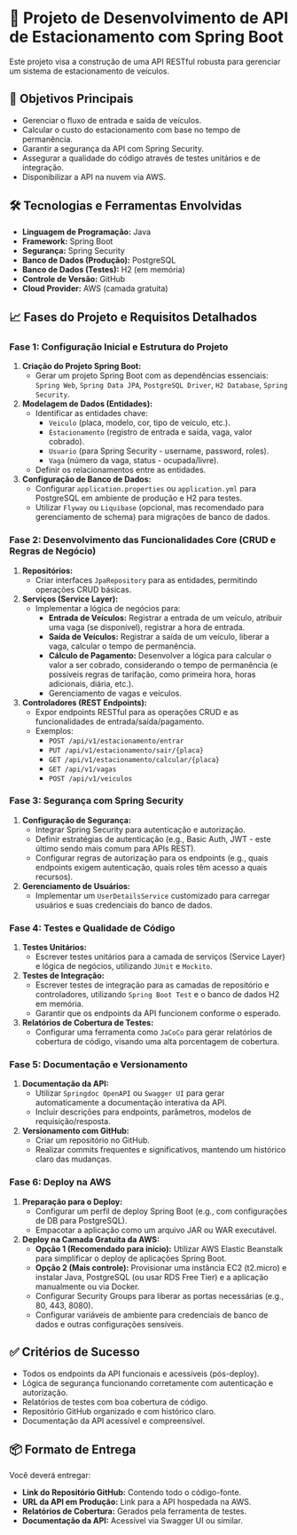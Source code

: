 # 🚗 Projeto de Desenvolvimento de API de Estacionamento com Spring Boot

Este projeto visa a construção de uma API RESTful robusta para gerenciar um sistema de estacionamento de veículos.

## 🎯 Objetivos Principais

*   Gerenciar o fluxo de entrada e saída de veículos.
*   Calcular o custo do estacionamento com base no tempo de permanência.
*   Garantir a segurança da API com Spring Security.
*   Assegurar a qualidade do código através de testes unitários e de integração.
*   Disponibilizar a API na nuvem via AWS.

## 🛠️ Tecnologias e Ferramentas Envolvidas

*   **Linguagem de Programação:** Java
*   **Framework:** Spring Boot
*   **Segurança:** Spring Security
*   **Banco de Dados (Produção):** PostgreSQL
*   **Banco de Dados (Testes):** H2 (em memória)
*   **Controle de Versão:** GitHub
*   **Cloud Provider:** AWS (camada gratuita)

## 📈 Fases do Projeto e Requisitos Detalhados

### Fase 1: Configuração Inicial e Estrutura do Projeto

1.  **Criação do Projeto Spring Boot:**
    *   Gerar um projeto Spring Boot com as dependências essenciais: `Spring Web`, `Spring Data JPA`, `PostgreSQL Driver`, `H2 Database`, `Spring Security`.
2.  **Modelagem de Dados (Entidades):**
    *   Identificar as entidades chave:
        *   `Veiculo` (placa, modelo, cor, tipo de veículo, etc.).
        *   `Estacionamento` (registro de entrada e saída, vaga, valor cobrado).
        *   `Usuario` (para Spring Security - username, password, roles).
        *   `Vaga` (número da vaga, status - ocupada/livre).
    *   Definir os relacionamentos entre as entidades.
3.  **Configuração de Banco de Dados:**
    *   Configurar `application.properties` ou `application.yml` para PostgreSQL em ambiente de produção e H2 para testes.
    *   Utilizar `Flyway` ou `Liquibase` (opcional, mas recomendado para gerenciamento de schema) para migrações de banco de dados.

### Fase 2: Desenvolvimento das Funcionalidades Core (CRUD e Regras de Negócio)

1.  **Repositórios:**
    *   Criar interfaces `JpaRepository` para as entidades, permitindo operações CRUD básicas.
2.  **Serviços (Service Layer):**
    *   Implementar a lógica de negócios para:
        *   **Entrada de Veículos:** Registrar a entrada de um veículo, atribuir uma vaga (se disponível), registrar a hora de entrada.
        *   **Saída de Veículos:** Registrar a saída de um veículo, liberar a vaga, calcular o tempo de permanência.
        *   **Cálculo de Pagamento:** Desenvolver a lógica para calcular o valor a ser cobrado, considerando o tempo de permanência (e possíveis regras de tarifação, como primeira hora, horas adicionais, diária, etc.).
        *   Gerenciamento de vagas e veículos.
3.  **Controladores (REST Endpoints):**
    *   Expor endpoints RESTful para as operações CRUD e as funcionalidades de entrada/saída/pagamento.
    *   Exemplos:
        *   `POST /api/v1/estacionamento/entrar`
        *   `PUT /api/v1/estacionamento/sair/{placa}`
        *   `GET /api/v1/estacionamento/calcular/{placa}`
        *   `GET /api/v1/vagas`
        *   `POST /api/v1/veiculos`

### Fase 3: Segurança com Spring Security

1.  **Configuração de Segurança:**
    *   Integrar Spring Security para autenticação e autorização.
    *   Definir estratégias de autenticação (e.g., Basic Auth, JWT - este último sendo mais comum para APIs REST).
    *   Configurar regras de autorização para os endpoints (e.g., quais endpoints exigem autenticação, quais roles têm acesso a quais recursos).
2.  **Gerenciamento de Usuários:**
    *   Implementar um `UserDetailsService` customizado para carregar usuários e suas credenciais do banco de dados.

### Fase 4: Testes e Qualidade de Código

1.  **Testes Unitários:**
    *   Escrever testes unitários para a camada de serviços (Service Layer) e lógica de negócios, utilizando `JUnit` e `Mockito`.
2.  **Testes de Integração:**
    *   Escrever testes de integração para as camadas de repositório e controladores, utilizando `Spring Boot Test` e o banco de dados H2 em memória.
    *   Garantir que os endpoints da API funcionem conforme o esperado.
3.  **Relatórios de Cobertura de Testes:**
    *   Configurar uma ferramenta como `JaCoCo` para gerar relatórios de cobertura de código, visando uma alta porcentagem de cobertura.

### Fase 5: Documentação e Versionamento

1.  **Documentação da API:**
    *   Utilizar `Springdoc OpenAPI` ou `Swagger UI` para gerar automaticamente a documentação interativa da API.
    *   Incluir descrições para endpoints, parâmetros, modelos de requisição/resposta.
2.  **Versionamento com GitHub:**
    *   Criar um repositório no GitHub.
    *   Realizar commits frequentes e significativos, mantendo um histórico claro das mudanças.

### Fase 6: Deploy na AWS

1.  **Preparação para o Deploy:**
    *   Configurar um perfil de deploy Spring Boot (e.g., com configurações de DB para PostgreSQL).
    *   Empacotar a aplicação como um arquivo JAR ou WAR executável.
2.  **Deploy na Camada Gratuita da AWS:**
    *   **Opção 1 (Recomendado para início):** Utilizar AWS Elastic Beanstalk para simplificar o deploy de aplicações Spring Boot.
    *   **Opção 2 (Mais controle):** Provisionar uma instância EC2 (t2.micro) e instalar Java, PostgreSQL (ou usar RDS Free Tier) e a aplicação manualmente ou via Docker.
    *   Configurar Security Groups para liberar as portas necessárias (e.g., 80, 443, 8080).
    *   Configurar variáveis de ambiente para credenciais de banco de dados e outras configurações sensíveis.

## ✅ Critérios de Sucesso

*   Todos os endpoints da API funcionais e acessíveis (pós-deploy).
*   Lógica de segurança funcionando corretamente com autenticação e autorização.
*   Relatórios de testes com boa cobertura de código.
*   Repositório GitHub organizado e com histórico claro.
*   Documentação da API acessível e compreensível.

## 📦 Formato de Entrega

Você deverá entregar:

*   **Link do Repositório GitHub:** Contendo todo o código-fonte.
*   **URL da API em Produção:** Link para a API hospedada na AWS.
*   **Relatórios de Cobertura:** Gerados pela ferramenta de testes.
*   **Documentação da API:** Acessível via Swagger UI ou similar.